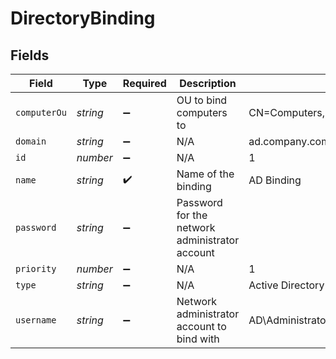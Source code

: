 # DirectoryBinding


## Fields

| Field                                          | Type                                           | Required                                       | Description                                    | Example                                        |
| ---------------------------------------------- | ---------------------------------------------- | ---------------------------------------------- | ---------------------------------------------- | ---------------------------------------------- |
| `computerOu`                                   | *string*                                       | :heavy_minus_sign:                             | OU to bind computers to                        | CN=Computers,DC=ad,DC=company,DC=com           |
| `domain`                                       | *string*                                       | :heavy_minus_sign:                             | N/A                                            | ad.company.com                                 |
| `id`                                           | *number*                                       | :heavy_minus_sign:                             | N/A                                            | 1                                              |
| `name`                                         | *string*                                       | :heavy_check_mark:                             | Name of the binding                            | AD Binding                                     |
| `password`                                     | *string*                                       | :heavy_minus_sign:                             | Password for the network administrator account |                                                |
| `priority`                                     | *number*                                       | :heavy_minus_sign:                             | N/A                                            | 1                                              |
| `type`                                         | *string*                                       | :heavy_minus_sign:                             | N/A                                            | Active Directory                               |
| `username`                                     | *string*                                       | :heavy_minus_sign:                             | Network administrator account to bind with     | AD\Administrator                               |